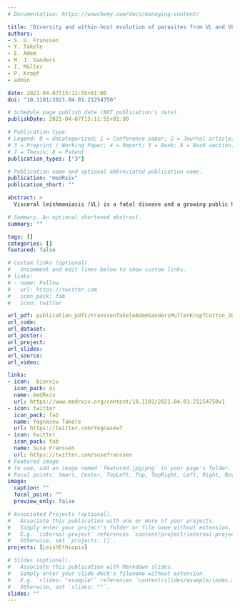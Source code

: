```yaml
---
# Documentation: https://wowchemy.com/docs/managing-content/

title: "Diversity and within-host evolution of parasites from VL and VL/HIV patients in Northern Ethiopia"
authors:
- S. U. Franssen
- Y. Takele
- E. Adem
- M. J. Sanders
- I. Müller
- P. Kropf
- admin

date: 2021-04-07T15:11:55+01:00
doi: "10.1101/2021.04.01.21254750"

# Schedule page publish date (NOT publication's date).
publishDate: 2021-04-07T15:11:55+01:00

# Publication type.
# Legend: 0 = Uncategorized; 1 = Conference paper; 2 = Journal article;
# 3 = Preprint / Working Paper; 4 = Report; 5 = Book; 6 = Book section;
# 7 = Thesis; 8 = Patent
publication_types: ["3"]

# Publication name and optional abbreviated publication name.
publication: "medRxiv"
publication_short: ""

abstract: >
  Visceral leishmaniasis (VL) is a fatal disease and a growing public health problem in East Africa, where Ethiopia has one of the highest VL burdens. The largest focus of VL in Ethiopia is driven by high prevalence in migrant agricultural workers and associated with a high rate of co-infection with HIV. This co-infection makes VL more difficult to treat successfully, and is associated with a high rate of relapse, with VL/HIV patients frequently experiencing many relapses of VL before succumbing to this infection. We present genome-wide data on *Leishmania donovani* isolates from a longitudinal study of cohorts of VL and VL/HIV patients reporting to a single clinic in Ethiopia. Extensive clinical data allows us to investigate the influence of co-infection and relapse on the populations of parasites infecting these patients. We find that the same parasite population is responsible for both VL and VL/HIV infections, and that in most cases, disease relapse is caused by recrudescence of the population of parasites that caused primary VL. Complex, multi-clonal infections are present in both primary and relapse cases, but the infrapopulation of parasites within a patient loses genetic diversity between primary disease presentation and subsequent relapses, presumably due to a population bottleneck induced by treatment. These data suggest that VL/HIV relapses are not caused by genetically distinct parasite infections, nor by re-infection. Treatment of VL does not lead to sterile cure, and in VL/HIV the infecting parasites are able to re-establish after clinically successful treatment, leading to repeated relapse of VL.

# Summary. An optional shortened abstract.
summary: ""

tags: []
categories: []
featured: false

# Custom links (optional).
#   Uncomment and edit lines below to show custom links.
# links:
# - name: Follow
#   url: https://twitter.com
#   icon_pack: fab
#   icon: twitter

url_pdf: publication_pdfs/FranssenTakeleAdemSandersMullerKropfCotton_2021_DiversityandwithinhostevolutionofparasitesfromVLandVLHIVpatientsinNorthernEthiopia_medRxiv.pdf
url_code:
url_dataset:
url_poster:
url_project:
url_slides:
url_source:
url_video:

links:
- icon:  biorxiv
  icon_pack: ai
  name: medRxiv
  url: https://www.medrxiv.org/content/10.1101/2021.04.01.21254750v1
- icon: twitter
  icon_pack: fab
  name: Yegnasew Takele
  url: https://twitter.com/YegnasewT
- icon: twitter
  icon_pack: fab
  name: Suse Franssen
  url: https://twitter.com/susefranssen
# Featured image
# To use, add an image named `featured.jpg/png` to your page's folder. 
# Focal points: Smart, Center, TopLeft, Top, TopRight, Left, Right, BottomLeft, Bottom, BottomRight.
image:
  caption: ""
  focal_point: ""
  preview_only: false

# Associated Projects (optional).
#   Associate this publication with one or more of your projects.
#   Simply enter your project's folder or file name without extension.
#   E.g. `internal-project` references `content/project/internal-project/index.md`.
#   Otherwise, set `projects: []`.
projects: [LeishEthiopia]

# Slides (optional).
#   Associate this publication with Markdown slides.
#   Simply enter your slide deck's filename without extension.
#   E.g. `slides: "example"` references `content/slides/example/index.md`.
#   Otherwise, set `slides: ""`.
slides: ""
---
```

